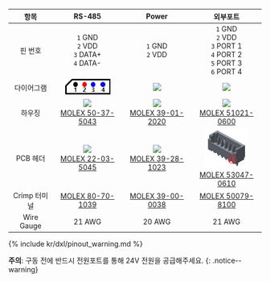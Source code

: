 
|항목|RS-485|Power|외부포트|
|:---:|:---:|:---:|:---:|
|핀 번호|`1` GND<br>`2` VDD<br>`3` DATA+<br>`4` DATA-|`1` GND<br> `2` VDD|`1` GND<br>`2` VDD<br>`3` PORT 1<br>`4` PORT 2<br>`5` PORT 3<br>`6` PORT 4|
|다이어그램|![](/assets/images/dxl/molex_22035045_diagram.png)|![](/assets/images/dxl/molex_39281023_diagram.png)|![](/assets/images/dxl/molex_5304706_diagram.png)|
|하우징|![](/assets/images/dxl/molex_50375043.png)<br />[MOLEX 50-37-5043]|![](/assets/images/dxl/molex_39012020.png)<br />[MOLEX 39-01-2020]|![](/assets/images/dxl/molex_510210600.png)<br />[MOLEX 51021-0600]|
|PCB 헤더|![](/assets/images/dxl/molex_22035045.png)<br />[MOLEX 22-03-5045]|![](/assets/images/dxl/molex_39281023.png)<br />[MOLEX 39-28-1023]|![](/assets/images/dxl/molex_530470610.png)<br />[MOLEX 53047-0610]|
|Crimp 터미널|[MOLEX 80-70-1039]|[MOLEX 39-00-0038]|[MOLEX 50079-8100]|
|Wire Gauge|21 AWG|20 AWG|21 AWG|

{% include kr/dxl/pinout_warning.md %}

**주의**: 구동 전에 반드시 전원포트를 통해 24V 전원을 공급해주세요.
{: .notice--warning}

[MOLEX 50-37-5043]: http://www.molex.com/molex/products/datasheet.jsp?part=active/0050375043_CRIMP_HOUSINGS.xml
[MOLEX 22-03-5045]: http://www.molex.com/molex/products/datasheet.jsp?part=active/0022035045_PCB_HEADERS.xml
[MOLEX 39-01-2020]: http://www.molex.com/molex/products/datasheet.jsp?part=active/0039012020_CRIMP_HOUSINGS.xml
[MOLEX 39-28-1023]: http://www.molex.com/molex/products/datasheet.jsp?part=active/0039281023_PCB_HEADERS.xml
[MOLEX 51021-0600]: http://www.molex.com/molex/products/datasheet.jsp?part=active/0510210600_CRIMP_HOUSINGS.xml
[MOLEX 53047-0610]: http://www.molex.com/molex/products/datasheet.jsp?part=active/0530470610_PCB_HEADERS.xml
[MOLEX 50079-8100]: http://www.molex.com/molex/products/datasheet.jsp?part=active/0500798100_CRIMP_TERMINALS.xml
[MOLEX 80-70-1039]: http://www.molex.com/molex/products/datasheet.jsp?part=active/0008701039_CRIMP_TERMINALS.xml
[MOLEX 39-00-0038]: http://www.molex.com/molex/products/datasheet.jsp?part=active/0039000038_CRIMP_TERMINALS.xml
